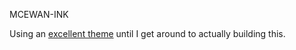 MCEWAN-INK

Using an [excellent theme](https://github.com/epilande/gatsby-theme-gallery) until I get around to actually building this.
